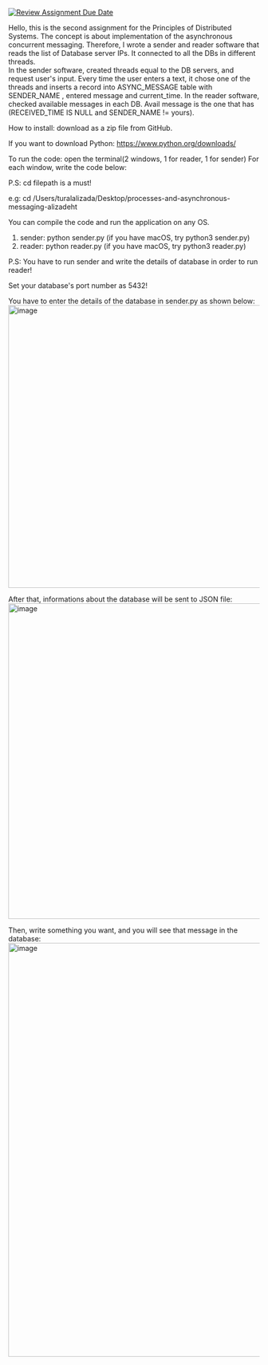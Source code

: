 [![Review Assignment Due Date](https://classroom.github.com/assets/deadline-readme-button-24ddc0f5d75046c5622901739e7c5dd533143b0c8e959d652212380cedb1ea36.svg)](https://classroom.github.com/a/qg4qXfSB)



Hello, this is the second assignment for the Principles of Distributed Systems. The concept is about implementation of the asynchronous concurrent messaging. Therefore, I wrote a sender and reader software that reads the list of Database server IPs. It connected to all the DBs in different threads.  
In the sender software, created threads equal to the DB servers, and request user's input. Every time the user enters a text, it chose one of the threads and inserts a record into ASYNC_MESSAGE table with SENDER_NAME , entered message and current_time.
In the reader software, checked available messages in each DB. Avail message is the one that has (RECEIVED_TIME IS NULL and SENDER_NAME != yours).


How to install: download as a zip file from GitHub.

If you want to download Python: https://www.python.org/downloads/ 

To run the code: open the terminal(2 windows, 1 for reader, 1 for sender) For each window, write the code below:

P.S: cd filepath is a must!

e.g: cd /Users/turalalizada/Desktop/processes-and-asynchronous-messaging-alizadeht

You can compile the code and run the application on any OS.

1. sender:
 python sender.py (if you have macOS, try python3 sender.py)
2. reader:
 python reader.py (if you have macOS, try python3 reader.py)

P.S: You have to run sender and write the details of database in order to run reader!

Set your database's port number as 5432!

You have to enter the details of the database in sender.py as shown below:
<img width="567" alt="image" src="https://github.com/ADA-GWU/processes-and-asynchronous-messaging-alizadeht/assets/78111301/eb173bbb-ab38-44bb-b999-d4865795bc17">

After that, informations about the database will be sent to JSON file:
<img width="633" alt="image" src="https://github.com/ADA-GWU/processes-and-asynchronous-messaging-alizadeht/assets/78111301/85c7b000-6fe6-481b-8c52-7b896647c742">

Then, write something you want, and you will see that message in the database:
<img width="830" alt="image" src="https://github.com/ADA-GWU/processes-and-asynchronous-messaging-alizadeht/assets/78111301/81c0a1ef-c309-4215-9e67-d435e6ef5a81">

   
